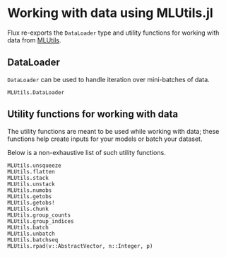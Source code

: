 # Working with data using MLUtils.jl

Flux re-exports the `DataLoader` type and utility functions for working with
data from [MLUtils](https://github.com/JuliaML/MLUtils.jl).

## DataLoader

`DataLoader` can be used to handle iteration over mini-batches of data.

```@docs
MLUtils.DataLoader
```

## Utility functions for working with data

The utility functions are meant to be used while working with data;
these functions help create inputs for your models or batch your dataset.

Below is a non-exhaustive list of such utility functions.

```@docs
MLUtils.unsqueeze
MLUtils.flatten
MLUtils.stack
MLUtils.unstack
MLUtils.numobs
MLUtils.getobs
MLUtils.getobs!
MLUtils.chunk
MLUtils.group_counts
MLUtils.group_indices
MLUtils.batch
MLUtils.unbatch
MLUtils.batchseq
MLUtils.rpad(v::AbstractVector, n::Integer, p)
```
